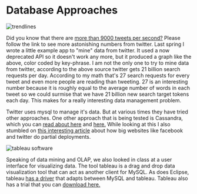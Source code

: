 Database Approaches
===================

![trendlines](http://upload.wikimedia.org/wikipedia/commons/5/53/Energy-trends.png "trendlines")

Did you know that there are [more than 9000 tweets per second?](http://www.statisticbrain.com/twitter-statistics/) Please follow the link to see more astonishing numbers from twitter. Last spring I wrote a little example app to "mine" data from twitter. It used a now deprecated API so it doesn't work any more, but it produced a graph like the above, color coded by key-phrase. I am not the only one to try to mine data from twitter, according to the above source twitter gets 21 billion search requests per day. According to my math that's 27 search requests for every tweet and even more people are reading than tweeting. 27 is an interesting number because it is roughly equal to the average number of words in each tweet so we could surmise that we have 21 billion new search target tokens each day. This makes for a really interesting data management problem.

Twitter uses mysql to manage it's data. But at various times they have tried other approaches. One other approach that is being tested is Cassandra, which you can [read about here](http://nosql.mypopescu.com/post/407159447/cassandra-twitter-an-interview-with-ryan-king) and [here.](http://nosql.mypopescu.com/post/41701899085/monty-widenius-about-nosql-big-data-and-obvioulsy) While looking at this I also stumbled on [this interesting article](http://arstechnica.com/business/2012/04/exclusive-a-behind-the-scenes-look-at-facebook-release-engineering/) about how big websites like facebook and twitter do partial deployments.

![tableau software](images/PROG1730Tableau.png "tableau software")

Speaking of data mining and OLAP, we also looked in class at a user interface for visualizing data. The tool tableau is a drag and drop data visualization tool that can act as another client for MySQL. As does Eclipse, tableau [has a driver](http://downloads.tableausoftware.com/drivers/mysql/mysql.msi) that adapts between MySQL and tableau. Tableau also has a trial that you can [download here.](http://www.tableausoftware.com/products/desktop/download?os=windows)
